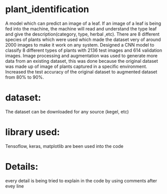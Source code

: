 # plant_identification
A model which can predict an image of a leaf. If an image of a leaf is being fed into the machine, the machine will read and understand the type leaf and give the description(category, type, herbal ,etc).
There are 8 different species of plants which were used which made the dataset very of around 2000 images to make it work on any system.
Designed a CNN model to classify 8 different types of plants with 2136 test images and 614 validation images. Image processing and augmentation was used to generate more data from an existing dataset, this was done because the original dataset was made up of image of plants captured in a specific environment. Increased the test accuracy of the original dataset to augmented dataset from 80% to 90%.


# dataset:
The dataset can be downloaded for any source (kegel, etc) 

# library used:
Tensoflow, keras, matplotlib are been used into the code

# Details:
every detail is being tried to explain in the code by using comments after evey line

